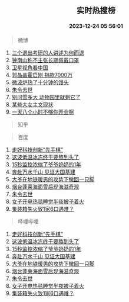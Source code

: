 <div align="center"><h2>实时热搜榜</h2><h4>2023-12-24 05:56:01</h4></div>

> 微博  

1. [三个退出考研的人讲述为何而退](https://s.weibo.com/weibo?q=%23%E4%B8%89%E4%B8%AA%E9%80%80%E5%87%BA%E8%80%83%E7%A0%94%E7%9A%84%E4%BA%BA%E8%AE%B2%E8%BF%B0%E4%B8%BA%E4%BD%95%E8%80%8C%E9%80%80%23&t=31&band_rank=1&Refer=top)<br />
2. [钟南山称不主张长期佩戴口罩](https://s.weibo.com/weibo?q=%23%E9%92%9F%E5%8D%97%E5%B1%B1%E7%A7%B0%E4%B8%8D%E4%B8%BB%E5%BC%A0%E9%95%BF%E6%9C%9F%E4%BD%A9%E6%88%B4%E5%8F%A3%E7%BD%A9%23&t=31&band_rank=2&Refer=top)<br />
3. [卫星视角看中国](https://s.weibo.com/weibo?q=%23%E5%8D%AB%E6%98%9F%E8%A7%86%E8%A7%92%E7%9C%8B%E4%B8%AD%E5%9B%BD%23&t=31&band_rank=3&Refer=top)<br />
4. [郭晶晶霍启刚 捐款7000万](https://s.weibo.com/weibo?q=%E9%83%AD%E6%99%B6%E6%99%B6%E9%9C%8D%E5%90%AF%E5%88%9A%20%E6%8D%90%E6%AC%BE7000%E4%B8%87&t=31&band_rank=4&Refer=top)<br />
5. [微波炉热了十分钟的馒头](https://s.weibo.com/weibo?q=%E5%BE%AE%E6%B3%A2%E7%82%89%E7%83%AD%E4%BA%86%E5%8D%81%E5%88%86%E9%92%9F%E7%9A%84%E9%A6%92%E5%A4%B4&t=31&band_rank=5&Refer=top)<br />
6. [朱令去世](https://s.weibo.com/weibo?q=%23%E6%9C%B1%E4%BB%A4%E5%8E%BB%E4%B8%96%23&t=31&band_rank=6&Refer=top)<br />
7. [别问雪多大 动物园里就剩它了](https://s.weibo.com/weibo?q=%E5%88%AB%E9%97%AE%E9%9B%AA%E5%A4%9A%E5%A4%A7%20%E5%8A%A8%E7%89%A9%E5%9B%AD%E9%87%8C%E5%B0%B1%E5%89%A9%E5%AE%83%E4%BA%86&t=31&band_rank=7&Refer=top)<br />
8. [某些大女主文现状](https://s.weibo.com/weibo?q=%E6%9F%90%E4%BA%9B%E5%A4%A7%E5%A5%B3%E4%B8%BB%E6%96%87%E7%8E%B0%E7%8A%B6&t=31&band_rank=8&Refer=top)<br />
9. [一天八个小时不够你开会啊](https://s.weibo.com/weibo?q=%E4%B8%80%E5%A4%A9%E5%85%AB%E4%B8%AA%E5%B0%8F%E6%97%B6%E4%B8%8D%E5%A4%9F%E4%BD%A0%E5%BC%80%E4%BC%9A%E5%95%8A&t=31&band_rank=9&Refer=top)<br />

> 知乎  


> 百度  

1. [走好科技创新“先手棋”](https://www.baidu.com/s?wd=%E8%B5%B0%E5%A5%BD%E7%A7%91%E6%8A%80%E5%88%9B%E6%96%B0%E2%80%9C%E5%85%88%E6%89%8B%E6%A3%8B%E2%80%9D&sa=fyb_news&rsv_dl=fyb_news)<br />
2. [这波低温冰冻终于要熬到头了](https://www.baidu.com/s?wd=%E8%BF%99%E6%B3%A2%E4%BD%8E%E6%B8%A9%E5%86%B0%E5%86%BB%E7%BB%88%E4%BA%8E%E8%A6%81%E7%86%AC%E5%88%B0%E5%A4%B4%E4%BA%86&sa=fyb_news&rsv_dl=fyb_news)<br />
3. [15秒监控浓缩了爷爷奶奶的1年](https://www.baidu.com/s?wd=15%E7%A7%92%E7%9B%91%E6%8E%A7%E6%B5%93%E7%BC%A9%E4%BA%86%E7%88%B7%E7%88%B7%E5%A5%B6%E5%A5%B6%E7%9A%841%E5%B9%B4&sa=fyb_news&rsv_dl=fyb_news)<br />
4. [奔赴万水千山 见证大国基建](https://www.baidu.com/s?wd=%E5%A5%94%E8%B5%B4%E4%B8%87%E6%B0%B4%E5%8D%83%E5%B1%B1+%E8%A7%81%E8%AF%81%E5%A4%A7%E5%9B%BD%E5%9F%BA%E5%BB%BA&sa=fyb_news&rsv_dl=fyb_news)<br />
5. [大爷在地铁暖男的攻势下撤回一只脚](https://www.baidu.com/s?wd=%E5%A4%A7%E7%88%B7%E5%9C%A8%E5%9C%B0%E9%93%81%E6%9A%96%E7%94%B7%E7%9A%84%E6%94%BB%E5%8A%BF%E4%B8%8B%E6%92%A4%E5%9B%9E%E4%B8%80%E5%8F%AA%E8%84%9A&sa=fyb_news&rsv_dl=fyb_news)<br />
6. [烟台蓬莱海面雪后现海滋奇观](https://www.baidu.com/s?wd=%E7%83%9F%E5%8F%B0%E8%93%AC%E8%8E%B1%E6%B5%B7%E9%9D%A2%E9%9B%AA%E5%90%8E%E7%8E%B0%E6%B5%B7%E6%BB%8B%E5%A5%87%E8%A7%82&sa=fyb_news&rsv_dl=fyb_news)<br />
7. [朱令去世](https://www.baidu.com/s?wd=%E6%9C%B1%E4%BB%A4%E5%8E%BB%E4%B8%96&sa=fyb_news&rsv_dl=fyb_news)<br />
8. [女子开电热毯睡觉半夜被子着火](https://www.baidu.com/s?wd=%E5%A5%B3%E5%AD%90%E5%BC%80%E7%94%B5%E7%83%AD%E6%AF%AF%E7%9D%A1%E8%A7%89%E5%8D%8A%E5%A4%9C%E8%A2%AB%E5%AD%90%E7%9D%80%E7%81%AB&sa=fyb_news&rsv_dl=fyb_news)<br />
9. [集装箱失火致1家6口遇难？](https://www.baidu.com/s?wd=%E9%9B%86%E8%A3%85%E7%AE%B1%E5%A4%B1%E7%81%AB%E8%87%B41%E5%AE%B66%E5%8F%A3%E9%81%87%E9%9A%BE%EF%BC%9F&sa=fyb_news&rsv_dl=fyb_news)<br />

> 哔哩哔哩  

1. [走好科技创新“先手棋”](https://www.baidu.com/s?wd=%E8%B5%B0%E5%A5%BD%E7%A7%91%E6%8A%80%E5%88%9B%E6%96%B0%E2%80%9C%E5%85%88%E6%89%8B%E6%A3%8B%E2%80%9D&sa=fyb_news&rsv_dl=fyb_news)<br />
2. [这波低温冰冻终于要熬到头了](https://www.baidu.com/s?wd=%E8%BF%99%E6%B3%A2%E4%BD%8E%E6%B8%A9%E5%86%B0%E5%86%BB%E7%BB%88%E4%BA%8E%E8%A6%81%E7%86%AC%E5%88%B0%E5%A4%B4%E4%BA%86&sa=fyb_news&rsv_dl=fyb_news)<br />
3. [15秒监控浓缩了爷爷奶奶的1年](https://www.baidu.com/s?wd=15%E7%A7%92%E7%9B%91%E6%8E%A7%E6%B5%93%E7%BC%A9%E4%BA%86%E7%88%B7%E7%88%B7%E5%A5%B6%E5%A5%B6%E7%9A%841%E5%B9%B4&sa=fyb_news&rsv_dl=fyb_news)<br />
4. [奔赴万水千山 见证大国基建](https://www.baidu.com/s?wd=%E5%A5%94%E8%B5%B4%E4%B8%87%E6%B0%B4%E5%8D%83%E5%B1%B1+%E8%A7%81%E8%AF%81%E5%A4%A7%E5%9B%BD%E5%9F%BA%E5%BB%BA&sa=fyb_news&rsv_dl=fyb_news)<br />
5. [大爷在地铁暖男的攻势下撤回一只脚](https://www.baidu.com/s?wd=%E5%A4%A7%E7%88%B7%E5%9C%A8%E5%9C%B0%E9%93%81%E6%9A%96%E7%94%B7%E7%9A%84%E6%94%BB%E5%8A%BF%E4%B8%8B%E6%92%A4%E5%9B%9E%E4%B8%80%E5%8F%AA%E8%84%9A&sa=fyb_news&rsv_dl=fyb_news)<br />
6. [烟台蓬莱海面雪后现海滋奇观](https://www.baidu.com/s?wd=%E7%83%9F%E5%8F%B0%E8%93%AC%E8%8E%B1%E6%B5%B7%E9%9D%A2%E9%9B%AA%E5%90%8E%E7%8E%B0%E6%B5%B7%E6%BB%8B%E5%A5%87%E8%A7%82&sa=fyb_news&rsv_dl=fyb_news)<br />
7. [朱令去世](https://www.baidu.com/s?wd=%E6%9C%B1%E4%BB%A4%E5%8E%BB%E4%B8%96&sa=fyb_news&rsv_dl=fyb_news)<br />
8. [女子开电热毯睡觉半夜被子着火](https://www.baidu.com/s?wd=%E5%A5%B3%E5%AD%90%E5%BC%80%E7%94%B5%E7%83%AD%E6%AF%AF%E7%9D%A1%E8%A7%89%E5%8D%8A%E5%A4%9C%E8%A2%AB%E5%AD%90%E7%9D%80%E7%81%AB&sa=fyb_news&rsv_dl=fyb_news)<br />
9. [集装箱失火致1家6口遇难？](https://www.baidu.com/s?wd=%E9%9B%86%E8%A3%85%E7%AE%B1%E5%A4%B1%E7%81%AB%E8%87%B41%E5%AE%B66%E5%8F%A3%E9%81%87%E9%9A%BE%EF%BC%9F&sa=fyb_news&rsv_dl=fyb_news)<br />
